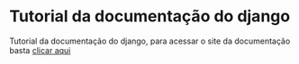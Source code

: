 # Tutorial da documentação do django
 Tutorial da documentação do django, para acessar o site da documentação basta [clicar aqui](https://docs.djangoproject.com/en/4.0/intro/tutorial01/)
